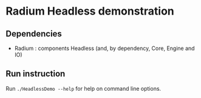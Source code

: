 # Radium Headless demonstration
## Dependencies
 - Radium : components Headless (and, by dependency, Core, Engine and IO)

## Run instruction
Run `./HeadlessDemo --help` for help on command line options.
